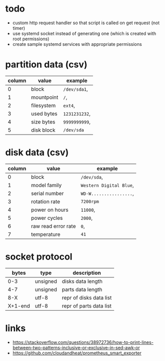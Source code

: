 # todo
- custom http request handler so that script is called on get request (not timer)
- use systemd socket instead of generating one (which is created with root permissions)
- create sample systemd services with appropriate permissions

# partition data (csv)
|column |value       |example
|-------|------------|-------
|0      |block       |`/dev/sda1`,
|1      |mountpoint  |`/`,
|2      |filesystem  |`ext4`,
|3      |used bytes  |`1231231232`,
|4      |size bytes  |`9999999999`,
|5      |disk block  |`/dev/sda`

# disk data (csv)
|column | value              |example
|-------|--------------------|-----------------
|0      |block               |`/dev/sda`,
|1      |model family        |`Western Digital Blue`,
|2      |serial number       |`WD-W................`,
|3      |rotation rate       |`7200rpm`
|4      |power on hours      |`11000`,
|5      |power cycles        |`2000`,
|6      |raw read error rate |`0`,
|7      |temperature         |`41`

# socket protocol
|bytes  |type           |description
|-------|---------------|-----------------
|0-3    |unsigned       |disks data length        
|4-7    |unsigned       |parts data length
|8-X    |utf-8          |repr of disks data list
|X+1-end|utf-8          |repr of parts data list

# links
- https://stackoverflow.com/questions/38972736/how-to-print-lines-between-two-patterns-inclusive-or-exclusive-in-sed-awk-or
- https://github.com/cloudandheat/prometheus_smart_exporter
